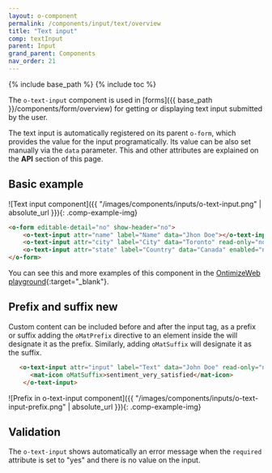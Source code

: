```yaml
---
layout: o-component
permalink: /components/input/text/overview
title: "Text input"
comp: textInput
parent: Input
grand_parent: Components
nav_order: 21
---
```


{% include base_path %}
{% include toc %}

The `o-text-input` component is used in [forms]({{ base_path }}/components/form/overview) for getting or displaying text input submitted by the user.

The text input is automatically registered on its parent `o-form`, which provides the value for the input programatically. Its value can be also set manually via the `data` parameter. This and other attributes are explained on the **API** section of this page.

## Basic example
![Text input component]({{ "/images/components/inputs/o-text-input.png" | absolute_url }}){: .comp-example-img}

```html
<o-form editable-detail="no" show-header="no">
    <o-text-input attr="name" label="Name" data="Jhon Doe"></o-text-input>
    <o-text-input attr="city" label="City" data="Toronto" read-only="no" required="yes"></o-text-input>
    <o-text-input attr="state" label="Country" data="Canada" enabled="no"></o-text-input>
</o-form>
```
You can see this and more examples of this component in the [OntimizeWeb playground]({{site.playgroundurl}}/main/inputs/text){:target="_blank"}.

## Prefix and suffix <span class='menuitem-badge'>new<span>
Custom content can be included before and after the input tag, as a prefix or suffix adding the `oMatPrefix` directive to an element inside the <o-text-input> will designate it as the prefix. Similarly, adding `oMatSuffix` will designate it as the suffix.

```html
   <o-text-input attr="input" label="Text" data="John Doe" read-only="no" required="yes">
      <mat-icon oMatSuffix>sentiment_very_satisfied</mat-icon>
    </o-text-input>
```

![Prefix in o-text-input component]({{ "/images/components/inputs/o-text-input-prefix.png" | absolute_url }}){: .comp-example-img}

## Validation
The `o-text-input` shows automatically an error message when the `required` attribute is set to "yes" and there is no value on the input.
